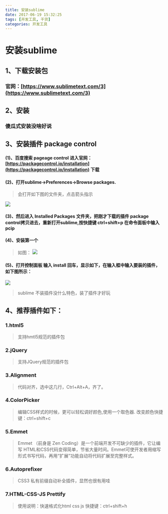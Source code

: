 ```yaml
---
title: 安装sublime
date: 2017-06-19 15:32:25
tags: [开发工具, 干货]
categories: 开发工具
---
```

# 安装sublime

## 1、下载安装包
### 官网：[https://www.sublimetext.com/3](https://www.sublimetext.com/3)

## 2、安装
### 傻瓜式安装没啥好说

## 3、安装插件 package control
#### (1)、百度搜索 pageage control 进入官网：[https://packagecontrol.io/installation](https://packagecontrol.io/installation) 下载
#### (2)、打开sublime->Preferences->Browse packages.
> 会打开如下图的文件夹，点击箭头指示

![](1497494492109069418.png)
#### (3)、然后进入 Installed Packages 文件夹，把刚才下载的插件 package control拷贝进去，重新打开sublime,按快捷键 ctrl+shift+p 在命令面板中输入pcip

#### (4)、安装第一个
>如图：
![](1497494522986001984.png)

#### (5)、打开控制面板 输入 install 回车，显示如下，在输入框中输入要装的插件，如下图所示：
![](1497494642333060000.png)

> sublime 不装插件没什么特色，装了插件才好玩

## 4、推荐插件如下：

### 1.html5
> 支持hmtl5规范的插件包

### 2.jQuery
> 支持JQuery规范的插件包

### 3.Alignment
> 代码对齐，选中这几行，Ctrl+Alt+A，齐了。

### 4.ColorPicker
> 编辑CSS样式的时候，更可以轻松调好颜色,使用一个取色器.
> 改变颜色快捷键：ctrl+shift+c



### 5.Emmet
> Emmet （前身是 Zen Coding）是一个前端开发不可缺少的插件，它让编写 HTML和CSS代码变得简单，节省大量时间。Emmet可使开发者用缩写形式书写代码，再用“扩展”功能自动将代码扩展至完整样式。

### 6.Autoprefixer
>CSS3 私有前缀自动补全插件，显然也很有用哇


### 7.HTML-CSS-JS Prettify
>使用说明：快速格式化html css js
>快捷键：ctrl+shift+h
